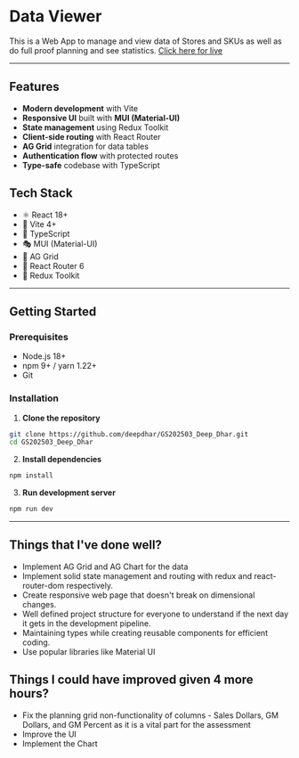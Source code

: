 # Data Viewer

This is a Web App to manage and view data of Stores and SKUs as well as do full proof planning and see statistics.
[Click here for live](https://gs-202503-deep-dhar.vercel.app/)

---
## Features

- **Modern development** with Vite 
- **Responsive UI** built with **MUI (Material-UI)** 
- **State management** using Redux Toolkit 
- **Client-side routing** with React Router 
- **AG Grid** integration for data tables 
- **Authentication flow** with protected routes 
- **Type-safe** codebase with TypeScript

## Tech Stack

- ⚛️ React 18+
- 🚀 Vite 4+
- 📘 TypeScript
- 🎭 MUI (Material-UI)
- 🧮 AG Grid
- 🧭 React Router 6
- 🧺 Redux Toolkit

---

## Getting Started

### Prerequisites

- Node.js 18+
- npm 9+ / yarn 1.22+
- Git

### Installation

1. **Clone the repository**
```bash
git clone https://github.com/deepdhar/GS202503_Deep_Dhar.git
cd GS202503_Deep_Dhar
```

2. **Install dependencies**
```bash
npm install
```

3. **Run development server**
```bash
npm run dev
```

---

## Things that I've done well?
- Implement AG Grid and AG Chart for the data
- Implement solid state management and routing with redux and react-router-dom respectively.
- Create responsive web page that doesn't break on dimensional changes.
- Well defined project structure for everyone to understand if the next day it gets in the development pipeline.
- Maintaining types while creating reusable components for efficient coding.
- Use popular libraries like Material UI

## Things I could have improved given 4 more hours?
- Fix the planning grid non-functionality of columns - Sales Dollars, GM Dollars, and GM Percent as it is a vital part for the assessment
- Improve the UI
- Implement the Chart
  

